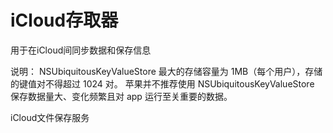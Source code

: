 #  iCloud存取器

用于在iCloud间同步数据和保存信息

说明：
NSUbiquitousKeyValueStore 最大的存储容量为 1MB（每个用户），存储的键值对不得超过 1024 对。
苹果并不推荐使用 NSUbiquitousKeyValueStore 保存数据量大、变化频繁且对 app 运行至关重要的数据。

iCloud文件保存服务
